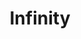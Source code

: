 ---
pid: CH870
title: Infinity
location_transcription: 
zipcode: NJ08406
outside_phl: Ventnor City NJ
neighborhood: 
age: 
age_range: 
instagram: 
image_file_name: CH_870.jpg
proposal_transcription: 'Infinity Symbol: represents the infinite possibilities in
  life.'
topic: Uplifting
topic_summary: '0'
type: Sculpture Statue
keywords_other: infinity, possibilities
credit: Bryan Northern
image_labels: 
twitter: 
facebook: 
permalink: "/monuments/ch870/"
layout: item-page
---